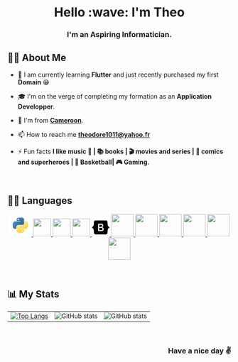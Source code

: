 
<h1 align="center"> Hello :wave: I'm Theo </h1>
<h3 align="center"> I'm an Aspiring Informatician. </h3>

## 🙋‍♂️ About Me

- :brain: I am currently learning **Flutter** and just recently purchased my first **Domain** 😁

- :mortar_board:  I'm on the verge of completing my formation as an **Application Developper**.

- :house_with_garden:  I'm from <a href="https://www.google.com/search?q=cameroon&rlz=1C1CHBF_deDE906DE906&oq=cameroon&aqs=chrome..69i57.2095j0j1&sourceid=chrome&ie=UTF-8" target="_blank">**Cameroon**</a>.

<!--
- :briefcase: Visit <a href="https://ashkoredev.github.io/portfolio/" target="_blank" title="Portfolio">My portfolio</a>

- :paintbrush: I like to do small projects in <a href="https://codepen.io/AshkoreDev" target="_blank" title="CodePen">CodePen</a>
-->
- :mailbox:  How to reach me **theodore1011@yahoo.fr**

- :zap:  Fun facts **I like music 🎸 | 📚 books | 🎬 movies and series | 🦸 comics and superheroes | 🏀 Basketball| 🎮 Gaming.**

</br>

## :man_technologist: Languages

<p align="center">
  <a href="https://www.python.org/" target="_blank" title="Python">
    <img src="https://raw.githubusercontent.com/github/explore/80688e429a7d4ef2fca1e82350fe8e3517d3494d/topics/python/python.png" width="50" height="50"/>
  </a>
  <a href="https://www.w3.org/html/" target="_blank" title="HTML5"> 
    <img src="https://img.icons8.com/color/48/000000/html-5.png" width="40" height="40"/>
  </a> 
  <a href="https://www.w3schools.com/css/" target="_blank" title="CSS3"> 
    <img src="https://img.icons8.com/color/48/000000/css3.png" width="40" height="40"/>
  </a> 
  <a href="https://developer.mozilla.org/en-US/docs/Web/JavaScript" target="_blank" title="JavaScript"> 
    <img src="https://img.icons8.com/color/48/000000/javascript.png" width="40" height="40"/>
  </a>
  <a href="https://getbootstrap.com" target="_blank" title="Bootstrap">
    <img src="https://github.com/devicons/devicon/blob/master/icons/bootstrap/bootstrap-plain.svg" width="40" height="40"/>
  </a>
  <a href="https://nodejs.org" target="_blank" title="NodeJS">
    <img src="https://img.icons8.com/color/48/000000/nodejs.png" width="50" height="50"/>
  </a>
  <a href="https://www.mysql.com/" target="_blank" title="MySQL">
    <img src="https://img.icons8.com/fluent/50/000000/mysql-logo.png" width="50" height="50"/>
  </a>
  <a href="https://www.alaska-software.com/" target="_blank" title="Xbase++">
    <img src="https://ilx.alaska-software.com/index.php?ams/xbase-1-9-and-2-0-compatibility-information.59/cover-image" width="50" height="50"/>
  </a>
  <a href="https://www.adobe.com/products/coldfusion-family.html" target="_blank" title="Adobe ColdFusion">
    <img src="https://upload.wikimedia.org/wikipedia/commons/4/43/Adobe_ColdFusion_logo_2021.svg" width="50" height="50"/>
  </a>
  <a href="https://www.gofoxpro.com/service/windows-software" target="_blank" title="FoxPro">
    <img src="https://upload.wikimedia.org/wikipedia/commons/6/64/Foxpro-icon.png" width="50" height="50"/>
  </a>
  <a href="https://flutter.dev/" target="_blank" title="Flutter">
    <img src="https://storage.googleapis.com/cms-storage-bucket/847ae81f5430402216fd.svg" width="50" height="50"/>
  </a>
<!--
  <a href="https://www.mongodb.com/" target="_blank" title="MongoDB">
    <img src="https://raw.githubusercontent.com/danielcranney/readme-generator/main/public/icons/skills/mongodb-colored.svg" width="50" height="50"/>
  </a>
  <a href="https://www.postgresql.org/" target="_blank" title="PostgreSQL">
    <img src="https://raw.githubusercontent.com/danielcranney/readme-generator/main/public/icons/skills/postgresql-colored.svg" width="50" height="50"/>
  </a>
  <a href="https://www.java.com/en/" target="_blank" title="JAVA">
    <img src="https://www.oracle.com/oce/press/assets/CONT6C95347B9ECC40CF8E7272A74FD80BDE/native/rc24-java-logo.gif" width="50" height="50"/>
  </a>
  <a href="https://sqlite.org/index.html" target="_blank" title="SQLLite">
    <img src="https://media.licdn.com/dms/image/C4D12AQG6oZrADxwpqQ/article-cover_image-shrink_600_2000/0/1594917913096?e=2147483647&v=beta&t=RLFIpIhlvQdmZfTEQMVqNviAcosDvYj87bjTPsm3yYw" width="50" height="50"/>
  </a>
     <a href="https://react.dev/" target="_blank" title="ReactJS">
    <img src="https://www.vectorlogo.zone/logos/reactjs/reactjs-icon.svg" width="40" height="40"/>
  </a>
  <a href="https://angular.io/" target="_blank" title="ANGULAR">
    <img src="https://github.com/angular/angular/blob/main/aio/src/assets/images/logos/angular/angular.png" width="40" height="40"/>
  </a>
  <a href="https://www.php.net/" target="_blank" title="PHP">
    <img src="https://github.com/devicons/devicon/blob/master/icons/php/php-plain.svg" width="40" height="40"/>
  </a>
  <a href="https://fortran-lang.org/en/" target="_blank" title="Fortran">
    <img src="https://i0.wp.com/erainnovator.com/wp-content/uploads/2021/05/Fortran-Programming-Language.png?resize=930%2C620&ssl=1" width="50" height="50"/>
  </a>
    <a href="https://www.w3schools.com/xml/xml_whatis.asp" target="_blank" title="XML">
    <img src="https://raw.githubusercontent.com/github/explore/05a6f4c574a32b6b2f04c2e589f6c82d9df46a5d/topics/xml/xml.png" width="50" height="50"/>
  </a>
    <a href="https://learn.microsoft.com/en-us/dotnet/visual-basic/" target="_blank" title="VisualBasics">
    <img src="https://upload.wikimedia.org/wikipedia/commons/4/40/VB.NET_Logo.svg" width="50" height="50"/>
  </a>
-->
</p>

</br>

## 📊 My Stats 

|                   |                    |                    |
| ----------------- | ------------------ | ------------------ |
| [![Top Langs](https://github-readme-stats.vercel.app/api/top-langs/?username=gi88785&layout=compact&theme=tokyonight)](https://github.com/gi88785/github-readme-stats) | ![GitHub stats](https://github-readme-stats.vercel.app/api?username=gi88785&show_icons=true&theme=tokyonight) | ![GitHub stats](https://github-readme-streak-stats.herokuapp.com/?user=gi88785&stroke=ffffff&background=1c1917&ring=0891b2&fire=0891b2&currStreakNum=ffffff&currStreakLabel=0891b2&sideNums=ffffff&sideLabels=ffffff&dates=ffffff&hide_border=true")|

</br>

<h3 align="right"> Have a nice day ✌️ </h3> 

